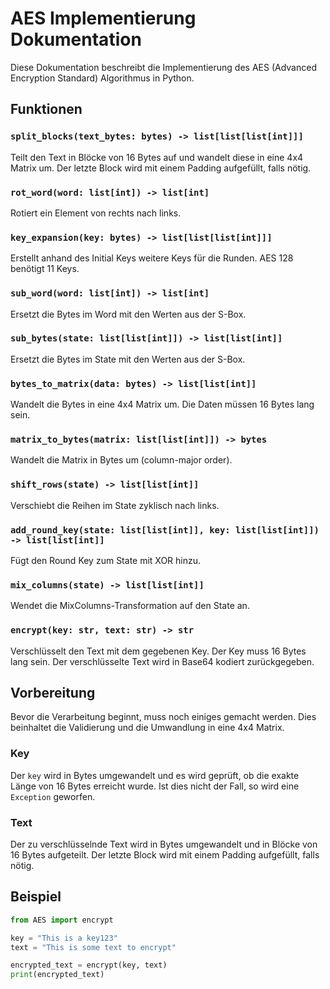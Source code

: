 # AES Implementierung Dokumentation

Diese Dokumentation beschreibt die Implementierung des AES (Advanced Encryption Standard) Algorithmus in Python.

## Funktionen

### `split_blocks(text_bytes: bytes) -> list[list[list[int]]]`

Teilt den Text in Blöcke von 16 Bytes auf und wandelt diese in eine 4x4 Matrix um. Der letzte Block wird mit einem Padding aufgefüllt, falls nötig.

### `rot_word(word: list[int]) -> list[int]`

Rotiert ein Element von rechts nach links.

### `key_expansion(key: bytes) -> list[list[list[int]]]`

Erstellt anhand des Initial Keys weitere Keys für die Runden. AES 128 benötigt 11 Keys.

### `sub_word(word: list[int]) -> list[int]`

Ersetzt die Bytes im Word mit den Werten aus der S-Box.

### `sub_bytes(state: list[list[int]]) -> list[list[int]]`

Ersetzt die Bytes im State mit den Werten aus der S-Box.

### `bytes_to_matrix(data: bytes) -> list[list[int]]`

Wandelt die Bytes in eine 4x4 Matrix um. Die Daten müssen 16 Bytes lang sein.

### `matrix_to_bytes(matrix: list[list[int]]) -> bytes`

Wandelt die Matrix in Bytes um (column-major order).

### `shift_rows(state) -> list[list[int]]`

Verschiebt die Reihen im State zyklisch nach links.

### `add_round_key(state: list[list[int]], key: list[list[int]]) -> list[list[int]]`

Fügt den Round Key zum State mit XOR hinzu.

### `mix_columns(state) -> list[list[int]]`

Wendet die MixColumns-Transformation auf den State an.

### `encrypt(key: str, text: str) -> str`

Verschlüsselt den Text mit dem gegebenen Key. Der Key muss 16 Bytes lang sein. Der verschlüsselte Text wird in Base64 kodiert zurückgegeben.

## Vorbereitung

Bevor die Verarbeitung beginnt, muss noch einiges gemacht werden. Dies beinhaltet die Validierung und die Umwandlung in eine 4x4 Matrix.

### Key

Der `key` wird in Bytes umgewandelt und es wird geprüft, ob die exakte Länge von 16 Bytes erreicht wurde. Ist dies nicht der Fall, so wird eine `Exception` geworfen.

### Text

Der zu verschlüsselnde Text wird in Bytes umgewandelt und in Blöcke von 16 Bytes aufgeteilt. Der letzte Block wird mit einem Padding aufgefüllt, falls nötig.

## Beispiel

```python
from AES import encrypt

key = "This is a key123"
text = "This is some text to encrypt"

encrypted_text = encrypt(key, text)
print(encrypted_text)
```
